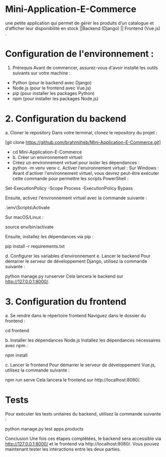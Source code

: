 # Mini-Application-E-Commerce
une petite application qui permet de gérer les produits d’un catalogue et d’afficher leur disponibilité en stock ||Backend (Django) || Frontend (Vue.js) .

# Configuration de l'environnement :
1. Prérequis
Avant de commencer, assurez-vous d'avoir installé les outils suivants sur votre machine :
* Python (pour le backend avec Django)
* Node.js (pour le frontend avec Vue.js)
* pip (pour installer les packages Python)
* npm (pour installer les packages Node.js)
# 2. Configuration du backend
a. Cloner le repository
Dans votre terminal, clonez le repository du projet :

[git clone https://github.com/brahmiiheb/Mini-Application-E-Commerce.git]
+ cd Mini-Application-E-Commerce
+ b. Créer un environnement virtuel:
+ Créez un environnement virtuel pour isoler les dépendances :
+ python -m venv venv
  c. Activer l'environnement virtuel :
  Sur Windows : Avant d'activer l'environnement virtuel, vous devrez peut-être exécuter cette commande pour permettre les scripts PowerShell :

Set-ExecutionPolicy -Scope Process -ExecutionPolicy Bypass

Ensuite, activez l'environnement virtuel avec la commande suivante :

.\env\Scripts\Activate

Sur macOS/Linux :

source env/bin/activate

Ensuite, installez les dépendances via pip :

pip install -r requirements.txt

d. Configurer les variables d'environnement
e. Lancer le backend
Pour démarrer le serveur de développement Django, utilisez la commande suivante :

python manage.py runserver
Cela lancera le backend sur http://127.0.0.1:8000/.

# 3. Configuration du frontend
a. Se rendre dans le répertoire frontend
Naviguez dans le dossier du frontend  :

cd frontend

b. Installer les dépendances Node.js
Installez les dépendances nécessaires avec npm :

npm install

c. Lancer le frontend
Pour démarrer le serveur de développement Vue.js, utilisez la commande suivante :

npm run serve
Cela lancera le frontend sur http://localhost:8080/.

# Tests
Pour exécuter les tests unitaires du backend, utilisez la commande suivante :

python manage.py test apps.products

Conclusion
Une fois ces étapes complétées, le backend sera accessible via http://127.0.0.1:8000/ et le frontend via http://localhost:8080/. Vous pouvez maintenant tester les interactions entre les deux parties.
